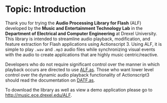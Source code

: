 # Topic: Introduction

Thank you for trying the **Audio Processing Library for Flash** (ALF) developed by the **Music and Entertainment Technology Lab**
in the **Department of Electrical and Computer Engineering** at Drexel University. This library is intended to streamline audio
playback, modification, and feature extraction for Flash applications using Actionscript 3. Using ALF, it is simple to play
`.wav` and `.mp3` audio files while synchronizing visual events with the audio to create applications that are highly music
centric/reactive.

Developers who do not require significant control over the manner in which playback occurs are directed to use [ALF.as](Flash/ALF.as).
Those who want lower level control over the dynamic audio playback functionality of Actionscript3 should read the
documentation on [DATF.as](Flash/DATF.as).

To download the library as well as view a demo application please go to http://music.ece.drexel.edu/ALF.
